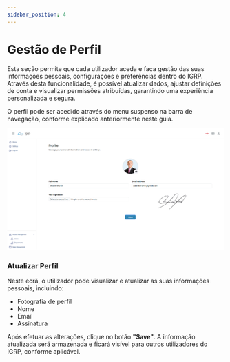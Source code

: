 ```yaml
---
sidebar_position: 4
---
```


# Gestão de Perfil

Esta seção permite que cada utilizador aceda e faça gestão das suas informações pessoais, configurações e preferências dentro do IGRP. Através desta funcionalidade, é possível atualizar dados, ajustar definições de conta e visualizar permissões atribuídas, garantindo uma experiência personalizada e segura.

O perfil pode ser acedido através do menu suspenso na barra de navegação, conforme explicado anteriormente neste guia.

![Profile](img/profile.png)

### Atualizar Perfil

Neste ecrã, o utilizador pode visualizar e atualizar as suas informações pessoais, incluindo:

- Fotografia de perfil
- Nome
- Email
- Assinatura

Após efetuar as alterações, clique no botão **"Save"**. A informação atualizada será armazenada e ficará visível para outros utilizadores do IGRP, conforme aplicável.
